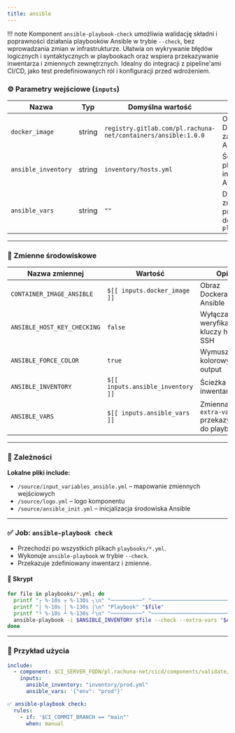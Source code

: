 ```yaml
---
title: ansible
---
```


!!! note
    Komponent `ansible-playbook-check` umożliwia walidację składni i poprawności działania playbooków Ansible w trybie `--check`, bez wprowadzania zmian w infrastrukturze. Ułatwia on wykrywanie błędów logicznych i syntaktycznych w playbookach oraz wspiera przekazywanie inwentarza i zmiennych zewnętrznych. Idealny do integracji z pipeline'ami CI/CD, jako test predefiniowanych ról i konfiguracji przed wdrożeniem.

### ⚙️ Parametry wejściowe (`inputs`)

| Nazwa               | Typ    | Domyślna wartość                                              | Opis                                                 |
| ------------------- | ------ | ------------------------------------------------------------- | ---------------------------------------------------- |
| `docker_image`      | string | `registry.gitlab.com/pl.rachuna-net/containers/ansible:1.0.0` | Obraz Dockera zawierający Ansible                    |
| `ansible_inventory` | string | `inventory/hosts.yml`                                         | Ścieżka do pliku inwentarza Ansible                  |
| `ansible_vars`      | string | `""`                                                          | Dodatkowe zmienne przekazywane do `ansible-playbook` |

---
### 🧬 Zmienne środowiskowe

| Nazwa zmiennej              | Wartość                           | Opis                                             |
| --------------------------- | --------------------------------- | ------------------------------------------------ |
| `CONTAINER_IMAGE_ANSIBLE`   | `$[[ inputs.docker_image ]]`      | Obraz Dockera z Ansible                          |
| `ANSIBLE_HOST_KEY_CHECKING` | `false`                           | Wyłącza weryfikację kluczy hostów SSH            |
| `ANSIBLE_FORCE_COLOR`       | `true`                            | Wymusza kolorowy output                          |
| `ANSIBLE_INVENTORY`         | `$[[ inputs.ansible_inventory ]]` | Ścieżka do inwentarza                            |
| `ANSIBLE_VARS`              | `$[[ inputs.ansible_vars ]]`      | Zmienna `--extra-vars` przekazywana do playbooka |

---
### 🧱 Zależności

**Lokalne pliki include:**

* `/source/input_variables_ansible.yml` – mapowanie zmiennych wejściowych
* `/source/logo.yml` – logo komponentu
* `/source/ansible_init.yml` – inicjalizacja środowiska Ansible

---
### ✅ Job: `ansible-playbook check`

* Przechodzi po wszystkich plikach `playbooks/*.yml`.
* Wykonuje `ansible-playbook` w trybie `--check`.
* Przekazuje zdefiniowany inwentarz i zmienne.

#### 📜 Skrypt

```bash
for file in playbooks/*.yml; do
  printf "┌ %-10s ┬ %-130s ┐\n" "──────────" "──────────────────────────────────────────────────────────────────────────────────────────────────────────────────────────────────"
  printf "| %-10s | %-130s |\n" "Playbook" "$file"
  printf "└ %-10s ┴ %-130s ┘\n" "──────────" "──────────────────────────────────────────────────────────────────────────────────────────────────────────────────────────────────"
  ansible-playbook -i $ANSIBLE_INVENTORY $file --check --extra-vars "$ANSIBLE_VARS"
done
```

---
### 🧪 Przykład użycia

```yaml
include:
  - component: $CI_SERVER_FQDN/pl.rachuna-net/cicd/components/validate/ansible-playbook-check@$COMPONENT_VERSION_VALIDATE
    inputs:
      ansible_inventory: "inventory/prod.yml"
      ansible_vars: '{"env": "prod"}'

✅ ansible-playbook check:
  rules:
    - if: '$CI_COMMIT_BRANCH == "main"'
      when: manual
```
